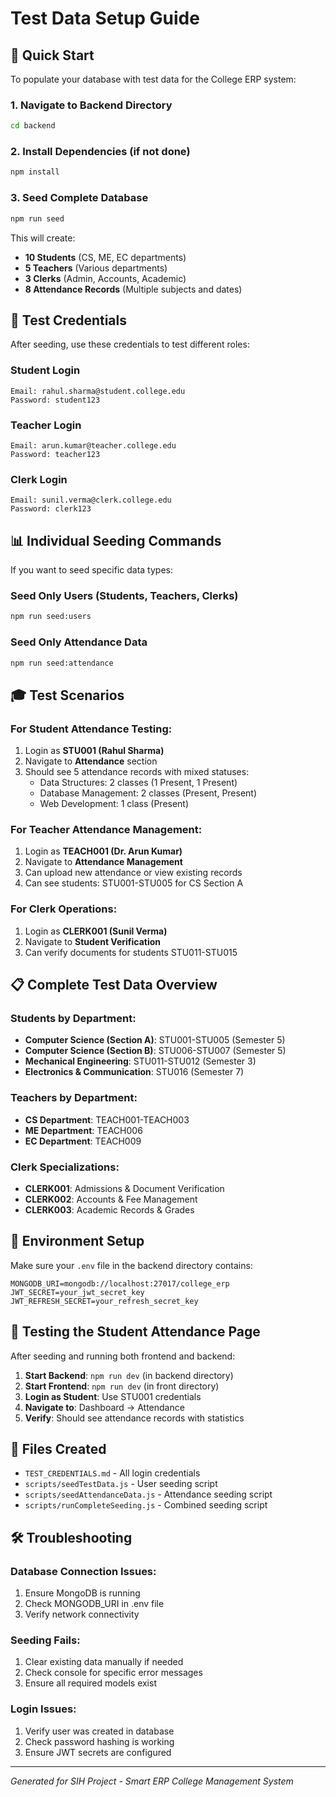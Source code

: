 # Test Data Setup Guide

## 🎯 Quick Start

To populate your database with test data for the College ERP system:

### 1. Navigate to Backend Directory
```bash
cd backend
```

### 2. Install Dependencies (if not done)
```bash
npm install
```

### 3. Seed Complete Database
```bash
npm run seed
```

This will create:
- **10 Students** (CS, ME, EC departments)
- **5 Teachers** (Various departments)  
- **3 Clerks** (Admin, Accounts, Academic)
- **8 Attendance Records** (Multiple subjects and dates)

## 🔑 Test Credentials

After seeding, use these credentials to test different roles:

### Student Login
```
Email: rahul.sharma@student.college.edu
Password: student123
```

### Teacher Login
```
Email: arun.kumar@teacher.college.edu
Password: teacher123
```

### Clerk Login
```
Email: sunil.verma@clerk.college.edu
Password: clerk123
```

## 📊 Individual Seeding Commands

If you want to seed specific data types:

### Seed Only Users (Students, Teachers, Clerks)
```bash
npm run seed:users
```

### Seed Only Attendance Data
```bash
npm run seed:attendance
```

## 🎓 Test Scenarios

### For Student Attendance Testing:
1. Login as **STU001 (Rahul Sharma)**
2. Navigate to **Attendance** section
3. Should see 5 attendance records with mixed statuses:
   - Data Structures: 2 classes (1 Present, 1 Present)
   - Database Management: 2 classes (Present, Present)
   - Web Development: 1 class (Present)

### For Teacher Attendance Management:
1. Login as **TEACH001 (Dr. Arun Kumar)**
2. Navigate to **Attendance Management**
3. Can upload new attendance or view existing records
4. Can see students: STU001-STU005 for CS Section A

### For Clerk Operations:
1. Login as **CLERK001 (Sunil Verma)**
2. Navigate to **Student Verification**
3. Can verify documents for students STU011-STU015

## 📋 Complete Test Data Overview

### Students by Department:
- **Computer Science (Section A)**: STU001-STU005 (Semester 5)
- **Computer Science (Section B)**: STU006-STU007 (Semester 5)
- **Mechanical Engineering**: STU011-STU012 (Semester 3)
- **Electronics & Communication**: STU016 (Semester 7)

### Teachers by Department:
- **CS Department**: TEACH001-TEACH003
- **ME Department**: TEACH006
- **EC Department**: TEACH009

### Clerk Specializations:
- **CLERK001**: Admissions & Document Verification
- **CLERK002**: Accounts & Fee Management
- **CLERK003**: Academic Records & Grades

## 🔧 Environment Setup

Make sure your `.env` file in the backend directory contains:

```env
MONGODB_URI=mongodb://localhost:27017/college_erp
JWT_SECRET=your_jwt_secret_key
JWT_REFRESH_SECRET=your_refresh_secret_key
```

## 🚀 Testing the Student Attendance Page

After seeding and running both frontend and backend:

1. **Start Backend**: `npm run dev` (in backend directory)
2. **Start Frontend**: `npm run dev` (in front directory)
3. **Login as Student**: Use STU001 credentials
4. **Navigate to**: Dashboard → Attendance
5. **Verify**: Should see attendance records with statistics

## 📁 Files Created

- `TEST_CREDENTIALS.md` - All login credentials
- `scripts/seedTestData.js` - User seeding script
- `scripts/seedAttendanceData.js` - Attendance seeding script
- `scripts/runCompleteSeeding.js` - Combined seeding script

## 🛠️ Troubleshooting

### Database Connection Issues:
1. Ensure MongoDB is running
2. Check MONGODB_URI in .env file
3. Verify network connectivity

### Seeding Fails:
1. Clear existing data manually if needed
2. Check console for specific error messages
3. Ensure all required models exist

### Login Issues:
1. Verify user was created in database
2. Check password hashing is working
3. Ensure JWT secrets are configured

---

*Generated for SIH Project - Smart ERP College Management System*
